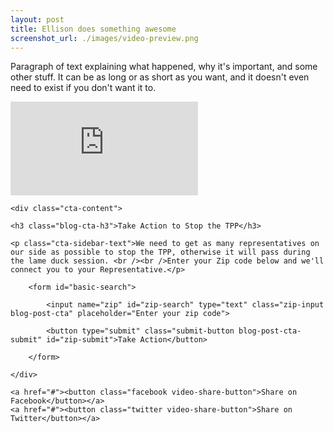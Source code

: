 ```yaml
---
layout: post
title: Ellison does something awesome
screenshot_url: ./images/video-preview.png
---
```


<p class="post-text">Paragraph of text explaining what happened, why it's important, and some other stuff. It can be as long or as short as you want, and it doesn't even need to exist if you don't want it to.</p>

<iframe class="video-embed" src="https://www.youtube.com/embed/7FFy3dmKRrY" frameborder="0" allowfullscreen></iframe>

<div class="blog-post-call-to-action">

	<div class="cta-content">

	<h3 class="blog-cta-h3">Take Action to Stop the TPP</h3>

	<p class="cta-sidebar-text">We need to get as many representatives on our side as possible to stop the TPP, otherwise it will pass during the lame duck session. <br /><br />Enter your Zip code below and we'll connect you to your Representative.</p>

		<form id="basic-search"> 

         	<input name="zip" id="zip-search" type="text" class="zip-input blog-post-cta" placeholder="Enter your zip code">

         	<button type="submit" class="submit-button blog-post-cta-submit" id="zip-submit">Take Action</button>

     	</form>

	</div>

</div>

<div class="video-share-container">

	<a href="#"><button class="facebook video-share-button">Share on Facebook</button></a>
	<a href="#"><button class="twitter video-share-button">Share on Twitter</button></a>

</div>